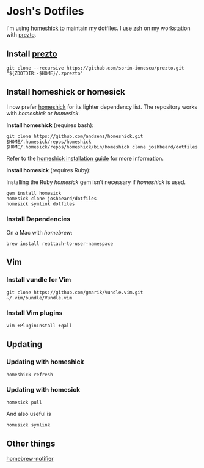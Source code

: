 # Josh's Dotfiles

I'm using [homeshick](https://github.com/andsens/homeshick) to maintain
my dotfiles. I use [zsh](https://www.zsh.org/) on my workstation with
[prezto](https://github.com/sorin-ionescu/prezto).

## Install [prezto](https://github.com/sorin-ionescu/prezto)

```shell
git clone --recursive https://github.com/sorin-ionescu/prezto.git "${ZDOTDIR:-$HOME}/.zprezto"
```

## Install homeshick or homesick

I now prefer [homeshick](https://github.com/andsens/homeshick) for
its lighter dependency list. The repository works with _homeshick_ or _homesick_.

__Install homeshick__ (requires bash):

```shell
git clone https://github.com/andsens/homeshick.git $HOME/.homesick/repos/homeshick
$HOME/.homesick/repos/homeshick/bin/homeshick clone joshbeard/dotfiles
```

Refer to the [homeshick installation guide](https://github.com/andsens/homeshick/wiki/Installation) for more information.

__Install homesick__ (requires Ruby):

Installing the Ruby _homesick_ gem isn't necessary if _homeshick_ is used.

```shell
gem install homesick
homesick clone joshbeard/dotfiles
homesick symlink dotfiles
```

### Install Dependencies

On a Mac with _homebrew_:

```shell
brew install reattach-to-user-namespace
```

## Vim

### Install vundle for Vim

```shell
git clone https://github.com/gmarik/Vundle.vim.git ~/.vim/bundle/Vundle.vim
```

### Install Vim plugins

```shell
vim +PluginInstall +qall
```

## Updating

### Updating with homeshick

```shell
homeshick refresh
```

### Updating with homesick

```shell
homesick pull
```

And also useful is

```shell
homesick symlink
```

## Other things

[homebrew-notifier](https://github.com/grantovich/homebrew-notifier)

